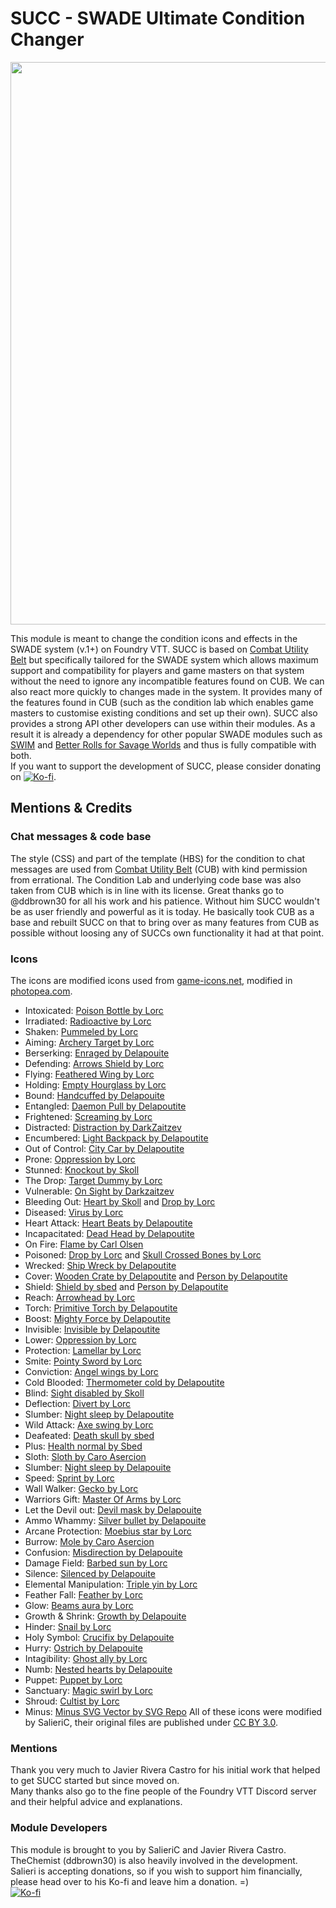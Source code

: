 # SUCC - SWADE Ultimate Condition Changer
<p align="center"> <img src="https://raw.githubusercontent.com/SalieriC/SUCC/main/documentation/assets/succ-header.png" style="width: 900px; height: auto;"> </p>

This module is meant to change the condition icons and effects in the SWADE system (v.1+) on Foundry VTT. SUCC is based on [Combat Utility Belt](https://github.com/death-save/combat-utility-belt) but specifically tailored for the SWADE system which allows maximum support and compatibility for players and game masters on that system without the need to ignore any incompatible features found on CUB. We can also react more quickly to changes made in the system. It provides many of the features found in CUB (such as the condition lab which enables game masters to customise existing conditions and set up their own). SUCC also provides a strong API other developers can use within their modules. As a result it is already a dependency for other popular SWADE modules such as [SWIM](https://github.com/SalieriC/SWADE-Immersive-Macros) and [Better Rolls for Savage Worlds](https://github.com/javierriveracastro/betteroll-swade) and thus is fully compatible with both.  
If you want to support the development of SUCC, please consider donating on [![Ko-fi](https://www.ko-fi.com/img/githubbutton_sm.svg)](https://ko-fi.com/salieric).  

## Mentions & Credits
### Chat messages & code base
The style (CSS) and part of the template (HBS) for the condition to chat messages are used from [Combat Utility Belt](https://github.com/death-save/combat-utility-belt) (CUB) with kind permission from errational. The Condition Lab and underlying code base was also taken from CUB which is in line with its license.
Great thanks go to @ddbrown30 for all his work and his patience. Without him SUCC wouldn't be as user friendly and powerful as it is today. He basically took CUB as a base and rebuilt SUCC on that to bring over as many features from CUB as possible without loosing any of SUCCs own functionality it had at that point.
### Icons
The icons are modified icons used from [game-icons.net](https://game-icons.net/), modified in [photopea.com](https://www.photopea.com/).
- Intoxicated: [Poison Bottle by Lorc](https://game-icons.net/1x1/lorc/poison-bottle.html)
- Irradiated: [Radioactive by Lorc](https://game-icons.net/1x1/lorc/radioactive.html)
- Shaken: [Pummeled by Lorc](https://game-icons.net/1x1/lorc/pummeled.html)
- Aiming: [Archery Target by Lorc](https://game-icons.net/1x1/lorc/archery-target.html)
- Berserking: [Enraged by Delapouite](https://game-icons.net/1x1/delapouite/enrage.html)
- Defending: [Arrows Shield by Lorc](https://game-icons.net/1x1/lorc/arrows-shield.html)
- Flying: [Feathered Wing by Lorc](https://game-icons.net/1x1/lorc/feathered-wing.html)
- Holding: [Empty Hourglass by Lorc](https://game-icons.net/1x1/lorc/empty-hourglass.html)
- Bound: [Handcuffed by Delapouite](https://game-icons.net/1x1/delapouite/handcuffed.html)
- Entangled: [Daemon Pull by Delapoutite](https://game-icons.net/1x1/delapouite/daemon-pull.html)
- Frightened: [Screaming by Lorc](https://game-icons.net/1x1/lorc/screaming.html)
- Distracted: [Distraction by DarkZaitzev](https://game-icons.net/1x1/darkzaitzev/distraction.html)
- Encumbered: [Light Backpack by Delapoutite](https://game-icons.net/1x1/delapouite/light-backpack.html)
- Out of Control: [City Car by Delapoutite](https://game-icons.net/1x1/delapouite/city-car.html)
- Prone: [Oppression by Lorc](https://game-icons.net/1x1/lorc/oppression.html)
- Stunned: [Knockout by Skoll](https://game-icons.net/1x1/skoll/knockout.html)
- The Drop: [Target Dummy by Lorc](https://game-icons.net/1x1/lorc/target-dummy.html)
- Vulnerable: [On Sight by Darkzaitzev](https://game-icons.net/1x1/darkzaitzev/on-sight.html)
- Bleeding Out: [Heart by Skoll](https://game-icons.net/1x1/skoll/hearts.html) and [Drop by Lorc](https://game-icons.net/1x1/lorc/drop.html)
- Diseased: [Virus by Lorc](https://game-icons.net/1x1/lorc/virus.html)
- Heart Attack: [Heart Beats by Delapoutite](https://game-icons.net/1x1/delapouite/heart-beats.html)
- Incapacitated: [Dead Head by Delapoutite](https://game-icons.net/1x1/delapouite/dead-head.html)
- On Fire: [Flame by Carl Olsen](https://game-icons.net/1x1/carl-olsen/flame.html)
- Poisoned: [Drop by Lorc](https://game-icons.net/1x1/lorc/drop.html) and [Skull Crossed Bones by Lorc](https://game-icons.net/1x1/lorc/skull-crossed-bones.html)
- Wrecked: [Ship Wreck by Delapoutite](https://game-icons.net/1x1/delapouite/ship-wreck.html)
- Cover: [Wooden Crate by Delapoutite](https://game-icons.net/1x1/delapouite/wooden-crate.html) and [Person by Delapoutite](https://game-icons.net/1x1/delapouite/person.html)
- Shield: [Shield by sbed](https://game-icons.net/1x1/sbed/shield.html) and [Person by Delapoutite](https://game-icons.net/1x1/delapouite/person.html)
- Reach: [Arrowhead by Lorc](https://game-icons.net/1x1/lorc/arrowhead.html)
- Torch: [Primitive Torch by Delapoutite](https://game-icons.net/1x1/delapouite/primitive-torch.html)
- Boost: [Mighty Force by Delapoutite](https://game-icons.net/1x1/delapouite/mighty-force.html)
- Invisible: [Invisible by Delapoutite](https://game-icons.net/1x1/delapouite/invisible.html)
- Lower: [Oppression by Lorc](https://game-icons.net/1x1/lorc/oppression.html)
- Protection: [Lamellar by Lorc](https://game-icons.net/1x1/lorc/lamellar.html)
- Smite: [Pointy Sword by Lorc](https://game-icons.net/1x1/lorc/pointy-sword.html)  
- Conviction: [Angel wings by Lorc](https://game-icons.net/1x1/lorc/angel-wings.html)  
- Cold Blooded: [Thermometer cold by Delapoutite](https://game-icons.net/1x1/delapouite/thermometer-cold.html)  
- Blind: [Sight disabled by Skoll](https://game-icons.net/1x1/skoll/sight-disabled.html)  
- Deflection: [Divert by Lorc](https://game-icons.net/1x1/lorc/divert.html)  
- Slumber: [Night sleep by Delapoutite](https://game-icons.net/1x1/delapouite/night-sleep.html)  
- Wild Attack: [Axe swing by Lorc](https://game-icons.net/1x1/lorc/axe-swing.html)  
- Deafeated: [Death skull by sbed](https://game-icons.net/1x1/sbed/death-skull.html)
- Plus: [Health normal by Sbed](https://game-icons.net/1x1/sbed/health-normal.html)
- Sloth: [Sloth by Caro Asercion](https://game-icons.net/1x1/caro-asercion/sloth.html)
- Slumber: [Night sleep by Delapouite](https://game-icons.net/1x1/delapouite/night-sleep.html)
- Speed: [Sprint by Lorc](https://game-icons.net/1x1/lorc/sprint.html)
- Wall Walker: [Gecko by Lorc](https://game-icons.net/1x1/lorc/gecko.html)
- Warriors Gift: [Master Of Arms by Lorc](https://game-icons.net/1x1/lorc/master-of-arms.html)
- Let the Devil out: [Devil mask by Delapouite](https://game-icons.net/1x1/delapouite/devil-mask.html)
- Ammo Whammy: [Silver bullet by Delapouite](https://game-icons.net/1x1/delapouite/silver-bullet.html)
- Arcane Protection: [Moebius star by Lorc](https://game-icons.net/1x1/lorc/moebius-star.html)
- Burrow: [Mole by Caro Asercion](https://game-icons.net/1x1/caro-asercion/mole.html)
- Confusion: [Misdirection by Delapouite](https://game-icons.net/1x1/delapouite/misdirection.html)
- Damage Field: [Barbed sun by Lorc](https://game-icons.net/1x1/lorc/barbed-sun.html)
- Silence: [Silenced by Delapouite](https://game-icons.net/1x1/delapouite/silenced.html)
- Elemental Manipulation: [Triple yin by Lorc](https://game-icons.net/1x1/lorc/triple-yin.html)
- Feather Fall: [Feather by Lorc](https://game-icons.net/1x1/lorc/feather.html)
- Glow: [Beams aura by Lorc](https://game-icons.net/1x1/lorc/beams-aura.html)
- Growth & Shrink: [Growth by Delapouite](https://game-icons.net/1x1/delapouite/growth.html)
- Hinder: [Snail by Lorc](https://game-icons.net/1x1/lorc/snail.html)
- Holy Symbol: [Crucifix by Delapouite](https://game-icons.net/1x1/delapouite/crucifix.html)
- Hurry: [Ostrich by Delapouite](https://game-icons.net/1x1/delapouite/ostrich.html)
- Intagibility: [Ghost ally by Lorc](https://game-icons.net/1x1/lorc/ghost-ally.html)
- Numb: [Nested hearts by Delapouite](https://game-icons.net/1x1/delapouite/nested-hearts.html)
- Puppet: [Puppet by Lorc](https://game-icons.net/1x1/lorc/puppet.html)
- Sanctuary: [Magic swirl by Lorc](https://game-icons.net/1x1/lorc/magic-swirl.html)
- Shroud: [Cultist by Lorc](https://game-icons.net/1x1/lorc/cultist.html)
- Minus: [Minus SVG Vector by SVG Repo](https://www.svgrepo.com/svg/8923/minus)
All of these icons were modified by SalieriC, their original files are published under [CC BY 3.0](https://creativecommons.org/licenses/by/3.0/).
### Mentions
Thank you very much to Javier Rivera Castro for his initial work that helped to get SUCC started but since moved on.  
Many thanks also go to the fine people of the Foundry VTT Discord server and their helpful advice and explanations.  
### Module Developers
This module is brought to you by SalieriC and Javier Rivera Castro. TheChemist (ddbrown30) is also heavily involved in the development.  
Salieri is accepting donations, so if you wish to support him financially, please head over to his Ko-fi and leave him a donation. =)  
[![Ko-fi](https://www.ko-fi.com/img/githubbutton_sm.svg)](https://ko-fi.com/salieric)
